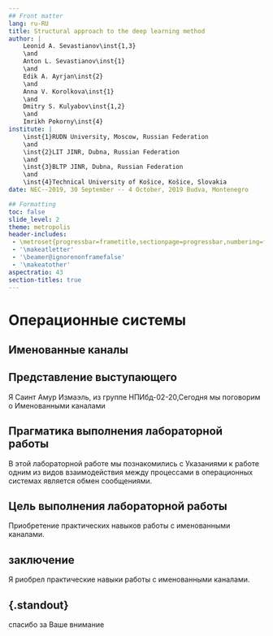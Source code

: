 ```yaml
---
## Front matter
lang: ru-RU
title: Structural approach to the deep learning method
author: |
	Leonid A. Sevastianov\inst{1,3}
	\and
	Anton L. Sevastianov\inst{1}
	\and
	Edik A. Ayrjan\inst{2}
	\and
	Anna V. Korolkova\inst{1}
	\and
	Dmitry S. Kulyabov\inst{1,2}
	\and
	Imrikh Pokorny\inst{4}
institute: |
	\inst{1}RUDN University, Moscow, Russian Federation
	\and
	\inst{2}LIT JINR, Dubna, Russian Federation
	\and
	\inst{3}BLTP JINR, Dubna, Russian Federation
	\and
	\inst{4}Technical University of Košice, Košice, Slovakia
date: NEC--2019, 30 September -- 4 October, 2019 Budva, Montenegro

## Formatting
toc: false
slide_level: 2
theme: metropolis
header-includes: 
 - \metroset{progressbar=frametitle,sectionpage=progressbar,numbering=fraction}
 - '\makeatletter'
 - '\beamer@ignorenonframefalse'
 - '\makeatother'
aspectratio: 43
section-titles: true
---
```



# Операционные системы

## Именованные каналы

## Представление выступающего


Я Саинт Амур Измаэль, из группе НПИбд-02-20,Сегодня мы поговорим  о Именованными каналами
## Прагматика выполнения лабораторной работы 
В этой лабораторной работе мы познакомились с Указаниями к работе
одним из видов взаимодействия между процессами в операционных системах
является обмен сообщениями. 

## Цель выполнения лабораторной работы
Приобретение практических навыков работы с именованными каналами.

## заключение
Я риобрел практические навыки работы с именованными каналами.

## {.standout}

спасибо за Ваше внимание
